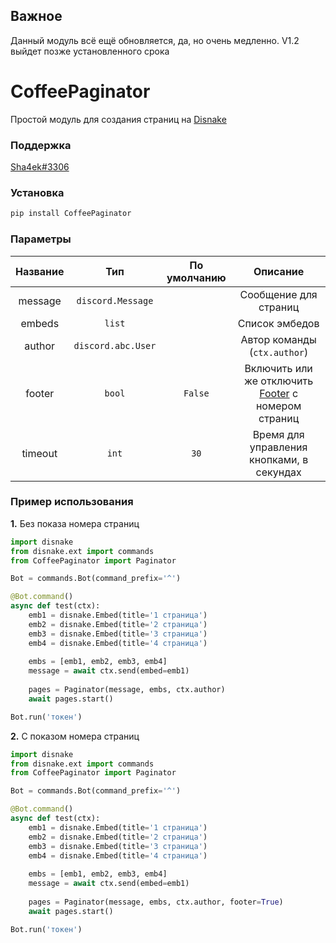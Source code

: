 ## Важное
Данный модуль всё ещё обновляется, да, но очень медленно. V1.2 выйдет позже установленного срока

# CoffeePaginator
Простой модуль для создания страниц на [Disnake](https://github.com/EQUENOS/disnake)

### Поддержка
[Sha4ek#3306](https://discord.com/users/546502974499717122)

### Установка
```py
pip install CoffeePaginator
```

### Параметры

| Название | Тип | По умолчанию | Описание |
|:-:|:-:|:-:|:-:|
| message | `discord.Message` | | Сообщение для страниц |
| embeds | `list` | | Список эмбедов |
| author | `discord.abc.User` | | Автор команды (`ctx.author`) |
| footer | `bool` | `False` | Включить или же отключить [Footer](https://disnake.readthedocs.io/en/latest/api.html?#disnake.Embed.footer) с номером страниц |
| timeout | `int` | `30` | Время для управления кнопками, в секундах |

### Пример использования

**1.** Без показа номера страниц

```py
import disnake
from disnake.ext import commands
from CoffeePaginator import Paginator

Bot = commands.Bot(command_prefix='^')

@Bot.command()
async def test(ctx):
    emb1 = disnake.Embed(title='1 страница')
    emb2 = disnake.Embed(title='2 страница')
    emb3 = disnake.Embed(title='3 страница')
    emb4 = disnake.Embed(title='4 страница')
    
    embs = [emb1, emb2, emb3, emb4]
    message = await ctx.send(embed=emb1)
    
    pages = Paginator(message, embs, ctx.author)
    await pages.start()

Bot.run('токен')
```

**2.** С показом номера страниц

```py
import disnake
from disnake.ext import commands
from CoffeePaginator import Paginator

Bot = commands.Bot(command_prefix='^')

@Bot.command()
async def test(ctx):
    emb1 = disnake.Embed(title='1 страница')
    emb2 = disnake.Embed(title='2 страница')
    emb3 = disnake.Embed(title='3 страница')
    emb4 = disnake.Embed(title='4 страница')
    
    embs = [emb1, emb2, emb3, emb4]
    message = await ctx.send(embed=emb1)
    
    pages = Paginator(message, embs, ctx.author, footer=True)
    await pages.start()

Bot.run('токен')
```
